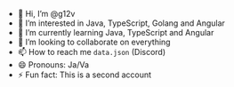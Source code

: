- 👋 Hi, I’m @g12v
- 👀 I’m interested in Java, TypeScript, Golang and Angular
- 🌱 I’m currently learning Java, TypeScript and Angular
- 💞️ I’m looking to collaborate on everything
- 📫 How to reach me `data.json` (Discord)
- 😄 Pronouns: Ja/Va
- ⚡ Fun fact: This is a second account

<!---
g12v/g12v is a ✨ special ✨ repository because its `README.md` (this file) appears on your GitHub profile.
You can click the Preview link to take a look at your changes.
--->
